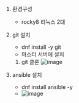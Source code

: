 1. 환경구성
   - rocky8 리눅스 2대
2. git 설치
   - dnf install -y git
   - 마스터 서버에 설치
   1. git 클론
   ![image](https://github.com/mnh4140/Ansible/assets/71053769/f44eb02b-03de-4c73-b5fc-aa952aaec083)

3. ansible 설치
   - dnf install ansible -y
   - ![image](https://github.com/mnh4140/Ansible/assets/71053769/96af3de3-2d62-4348-b544-b6bad4758395)
